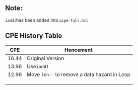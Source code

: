 ## Note:

`iaddl`has been added into  `pipe-full.hcl` 

## CPE History Table

| CPE   | Hencement                                |
| ----- | ---------------------------------------- |
| 16.44 | Original Version                         |
| 13.96 | Use`iaddl`                               |
| 12.96 | Move `len--` to remove a data hazard in Loop |
|       |                                          |
|       |                                          |
|       |                                          |

